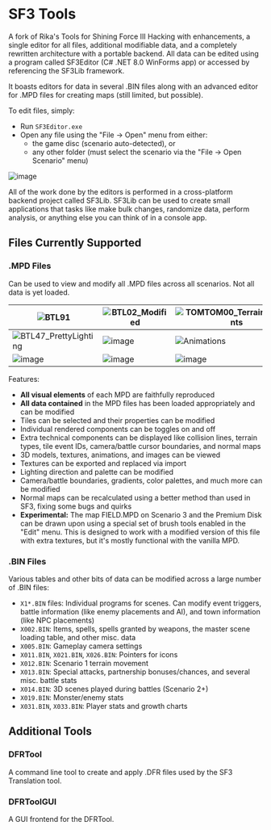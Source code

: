 # SF3 Tools

A fork of Rika's Tools for Shining Force III Hacking with enhancements, a single editor for all files, additional modifiable data, and a
completely rewritten architecture with a portable backend. All data can be edited using a program called SF3Editor (C# .NET 8.0 WinForms app)
or accessed by referencing the SF3Lib framework.

It boasts editors for data in several .BIN files along with an advanced editor for .MPD files for creating maps (still limited, but possible).

To edit files, simply:
- Run `SF3Editor.exe`
- Open any file using the "File -> Open" menu from either:
    - the game disc (scenario auto-detected), or
    - any other folder (must select the scenario via the "File -> Open Scenario" menu)

![image](https://github.com/user-attachments/assets/29d511ed-db26-4cfa-a841-431ef534cfbe)

All of the work done by the editors is performed in a cross-platform backend project called SF3Lib. SF3Lib can
be used to create small applications that tasks like make bulk changes, randomize data, perform analysis, or anything
else you can think of in a console app.

## Files Currently Supported

### .MPD Files

Can be used to view and modify all .MPD files across all scenarios. Not all data is yet loaded.

| ![BTL91](https://github.com/user-attachments/assets/7bbaebce-a688-4a15-a06e-838f1345d4ae) | ![BTL02_Modified](https://github.com/user-attachments/assets/2c409599-3878-4e5d-9381-43073426b8e3) | ![TOMTOM00_TerrainAndEvents](https://github.com/user-attachments/assets/ef191c3b-3259-426b-9722-3beda3bb2c8e) |
|---|---|---|
| ![BTL47_PrettyLighting](https://github.com/user-attachments/assets/20a7ddcc-2d6c-4022-b708-1c29ea120511) | ![image](https://github.com/user-attachments/assets/6ac9cee6-ff0f-4186-a7e2-aedd99e81071) | ![Animations](https://github.com/user-attachments/assets/f0ceed56-293b-49de-8f91-521dbaff488f) |
| ![image](https://github.com/user-attachments/assets/26de635b-010a-4918-87eb-e0697ff6e4b6) | ![image](https://github.com/user-attachments/assets/0aa93801-efb3-4ae0-a80c-fdd8e82844aa) | ![image](https://github.com/user-attachments/assets/d7516e4a-6fec-41f1-b211-4eb5a425edf6) |


Features:

- **All visual elements** of each MPD are faithfully reproduced
- **All data contained** in the MPD files has been loaded appropriately and can be modified
- Tiles can be selected and their properties can be modified
- Individual rendered components can be toggles on and off
- Extra technical components can be displayed like collision lines, terrain types, tile event IDs, camera/battle cursor boundaries, and normal maps
- 3D models, textures, animations, and images can be viewed
- Textures can be exported and replaced via import
- Lighting direction and palette can be modified
- Camera/battle boundaries, gradients, color palettes, and much more can be modified
- Normal maps can be recalculated using a better method than used in SF3, fixing some bugs and quirks
- **Experimental:** The map FIELD.MPD on Scenario 3 and the Premium Disk can be drawn upon using a special set of brush tools enabled in the "Edit" menu. This is designed to work with a modified version of this file with extra textures, but it's mostly functional with the vanilla MPD.

### .BIN Files

Various tables and other bits of data can be modified across a large number of .BIN files:

- `X1*.BIN` files: Individual programs for scenes. Can modify event triggers, battle information (like enemy placements and AI), and town information (like NPC placements)
- `X002.BIN`: Items, spells, spells granted by weapons, the master scene loading table, and other misc. data 
- `X005.BIN`: Gameplay camera settings
- `X011.BIN`, `X021.BIN`, `X026.BIN`: Pointers for icons
- `X012.BIN`: Scenario 1 terrain movement
- `X013.BIN`: Special attacks, partnership bonuses/chances, and several misc. battle stats
- `X014.BIN`: 3D scenes played during battles (Scenario 2+)
- `X019.BIN`: Monster/enemy stats
- `X031.BIN`, `X033.BIN`: Player stats and growth charts

## Additional Tools

### DFRTool

A command line tool to create and apply .DFR files used by the SF3 Translation tool.

### DFRToolGUI

A GUI frontend for the DFRTool.
